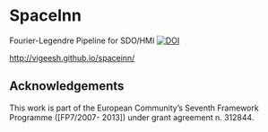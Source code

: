 # SpaceInn
Fourier-Legendre Pipeline for SDO/HMI
[![DOI](https://zenodo.org/badge/DOI/10.5281/zenodo.2601960.svg)](https://doi.org/10.5281/zenodo.2601960)

http://vigeesh.github.io/spaceinn/

## Acknowledgements

This work is part of the European Community’s Seventh Framework Programme ([FP7/2007- 2013]) under grant agreement n. 312844.
